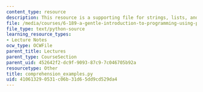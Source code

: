 ```yaml
---
content_type: resource
description: This resource is a supporting file for strings, lists, and list comprehensions.
file: /media/courses/6-189-a-gentle-introduction-to-programming-using-python-january-iap-2011/410613290531c06b31d65dd9cd529da4_comprehension_examples.py
file_type: text/python-source
learning_resource_types:
- Lecture Notes
ocw_type: OCWFile
parent_title: Lectures
parent_type: CourseSection
parent_uid: 452642f2-dc9f-9093-87c9-7c046705b92a
resourcetype: Other
title: comprehension_examples.py
uid: 41061329-0531-c06b-31d6-5dd9cd529da4
---
```

